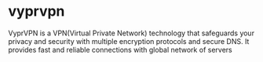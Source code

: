 # vyprvpn
<p>
VyprVPN is a VPN(Virtual Private Network) technology that safeguards your privacy and security with multiple encryption protocols and secure DNS. It provides fast and reliable connections with global network of servers
 </p>
